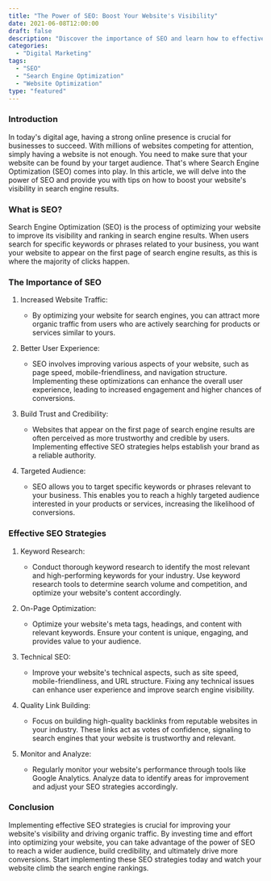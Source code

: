 ```yaml
---
title: "The Power of SEO: Boost Your Website's Visibility"
date: 2021-06-08T12:00:00
draft: false
description: "Discover the importance of SEO and learn how to effectively optimize your website for better visibility in search engine results."
categories:
  - "Digital Marketing"
tags:
  - "SEO"
  - "Search Engine Optimization"
  - "Website Optimization"
type: "featured"
---
```


### Introduction

In today's digital age, having a strong online presence is crucial for businesses to succeed. With millions of websites competing for attention, simply having a website is not enough. You need to make sure that your website can be found by your target audience. That's where Search Engine Optimization (SEO) comes into play. In this article, we will delve into the power of SEO and provide you with tips on how to boost your website's visibility in search engine results.

### What is SEO?

Search Engine Optimization (SEO) is the process of optimizing your website to improve its visibility and ranking in search engine results. When users search for specific keywords or phrases related to your business, you want your website to appear on the first page of search engine results, as this is where the majority of clicks happen.

### The Importance of SEO

1. Increased Website Traffic:
   - By optimizing your website for search engines, you can attract more organic traffic from users who are actively searching for products or services similar to yours.
   
2. Better User Experience:
   - SEO involves improving various aspects of your website, such as page speed, mobile-friendliness, and navigation structure. Implementing these optimizations can enhance the overall user experience, leading to increased engagement and higher chances of conversions.
   
3. Build Trust and Credibility:
   - Websites that appear on the first page of search engine results are often perceived as more trustworthy and credible by users. Implementing effective SEO strategies helps establish your brand as a reliable authority.
   
4. Targeted Audience:
   - SEO allows you to target specific keywords or phrases relevant to your business. This enables you to reach a highly targeted audience interested in your products or services, increasing the likelihood of conversions.
   
### Effective SEO Strategies

1. Keyword Research:
   - Conduct thorough keyword research to identify the most relevant and high-performing keywords for your industry. Use keyword research tools to determine search volume and competition, and optimize your website's content accordingly.
   
2. On-Page Optimization:
   - Optimize your website's meta tags, headings, and content with relevant keywords. Ensure your content is unique, engaging, and provides value to your audience.

3. Technical SEO:
   - Improve your website's technical aspects, such as site speed, mobile-friendliness, and URL structure. Fixing any technical issues can enhance user experience and improve search engine visibility.

4. Quality Link Building:
   - Focus on building high-quality backlinks from reputable websites in your industry. These links act as votes of confidence, signaling to search engines that your website is trustworthy and relevant.

5. Monitor and Analyze:
   - Regularly monitor your website's performance through tools like Google Analytics. Analyze data to identify areas for improvement and adjust your SEO strategies accordingly.

### Conclusion

Implementing effective SEO strategies is crucial for improving your website's visibility and driving organic traffic. By investing time and effort into optimizing your website, you can take advantage of the power of SEO to reach a wider audience, build credibility, and ultimately drive more conversions. Start implementing these SEO strategies today and watch your website climb the search engine rankings.
